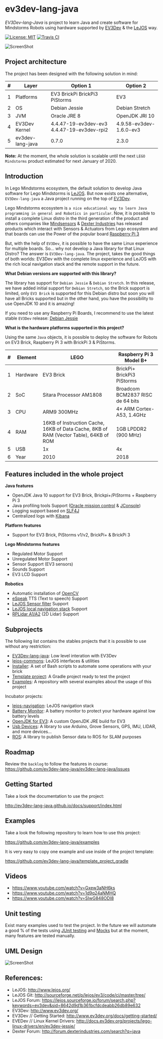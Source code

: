 # ev3dev-lang-java

*EV3Dev-lang-Java* is project to learn Java and create software for Mindstorms Robots using hardware supported by [EV3Dev](http://www.ev3dev.org/) 
& the [LeJOS](http://www.lejos.org/) way.

[![License: MIT](https://img.shields.io/badge/License-MIT-blue.svg)](/LICENSE)
[![Travis CI](https://travis-ci.org/ev3dev-lang-java/ev3dev-lang-java.svg?branch=develop)](https://travis-ci.org/ev3dev-lang-java/ev3dev-lang-java)

![ScreenShot](https://raw.githubusercontent.com/jabrena/ev3dev-lang-java/master/docs/images/theThreeAmigos.jpg)

## Project architecture

The project has been designed with the following solution in mind:

| # | Layer            | Option 1                                   | Option 2                |
|---|------------------|--------------------------------------------|-------------------------|
| 1 | Platforms        | EV3 BrickPi BrickPi3 PiStorms              | EV3                     |
| 2 | OS               | Debian Jessie                              | Debian Stretch          |
| 3 | JVM              | Oracle JRE 8                               | OpenJDK JRI 10          |
| 4 | EV3Dev Kernel    | 4.4.47-19-ev3dev-ev3 4.4.47-19-ev3dev-rpi2 | 4.9.58-ev3dev-1.6.0-ev3 |
| 5 | ev3dev-lang-java | 0.7.0                                      | 2.3.0                   |

**Note:** At the moment, the whole solution is scalable until the next `LEGO Mindstorms` product estimated 
for next January of 2020. 

## Introduction

In Lego Mindstorms ecosystem, the default solution to develop Java software for Lego Mindstorms is [LeJOS](http://www.lejos.org/).
But now exists one alternative, `EV3Dev-lang-java` a Java project running on the top of [EV3Dev](http://www.ev3dev.org/).  

Lego Mindstorms ecosystem is `a nice educational way to learn Java programming in general and Robotics in particular`. 
Now, it is possible to install a complete Linux distro in the third generation of the product and others companies like 
[Mindsensors](http://www.mindsensors.com/) & [Dexter Industries](https://www.dexterindustries.com/) has released products
 which interact with Sensors & Actuators from Lego ecosystem and that boards can use the Power of the popular board 
 [Raspberry Pi 3](https://www.raspberrypi.org/)
 
But, with the help of `EV3Dev`, it is possible to have the same Linux experience for multiple boards. 
So... why not develop a Java library for that Linux Distro? The answer is `EV3Dev-lang-java`. 
The project, takes the good things of both worlds: EV3Dev with the complete linux experience 
and LeJOS with the rich local navigation stack and the remote support in the future.

**What Debian versions are supported with this library?**

The library has support for `Debian Jessie` & `Debian Stretch`. 
In this release, we have added initial support for `Debian Stretch`, so the Brick support is limited,
only `EV3 Brick` is supported for this Debian distro but soon you will have all Bricks supported but 
in the other hand, you have the possibility to use OpenJDK 10 and it is amazing! 

If you need to use any Raspberry Pi Boards, I recommend to use the latest stable `EV3Dev` release: [Debian Jessie](http://www.ev3dev.org/downloads/)

**What is the hardware platforms supported in this project?**

Using the same `Java` objects, it is possible to deploy the software for Robots on EV3 Brick, Raspberry Pi 3 with BrickPi 3 & PiStorms.

| # | Element  | LEGO                                                                                     | Raspberry Pi 3 Model B+          |
|---|----------|------------------------------------------------------------------------------------------|----------------------------------|
| 1 | Hardware | EV3 Brick                                                                                | BrickPi+  BrickPi3 PiStorms      |
| 2 | SoC      | Sitara Processor AM1808                                                                  | Broadcom BCM2837 RISC de 64 bits |
| 3 | CPU      | ARM9 300MHz                                                                              | 4× ARM Cortex-A53, 1.4GHz        |
| 4 | RAM      | 16KB of Instruction Cache,  16KB of Data Cache,  8KB of RAM (Vector Table),  64KB of ROM | 1GB LPDDR2 (900 MHz)             |
| 5 | USB      | 1x                                                                                       | 4x                               |
| 6 | Year     | 2010                                                                                     | 2018                             |

## Features included in the whole project

**Java features**

* OpenJDK Java 10 support for EV3 Brick, Brickpi+/PiStorms + Raspberry Pi 3
* Java profiling tools Support ([Oracle mission control](http://www.oracle.com/technetwork/java/javaseproducts/mission-control/java-mission-control-1998576.html) & [JConsole](http://docs.oracle.com/javase/7/docs/technotes/guides/management/jconsole.html))
* Logging support based on [SLF4J](https://www.slf4j.org/)
* Centralized logs with [Kibana](https://www.elastic.co/products/kibana)

**Platform features**

* Support for EV3 Brick, PiStorms v1/v2, BrickPi+ & BrickPi 3

**Lego Mindstorms features**

* Regulated Motor Support
* Unregulated Motor Support
* Sensor Support (EV3 sensors)
* Sounds Support
* EV3 LCD Support

**Robotics**

* Automatic installation of [OpenCV](http://opencv.org/)
* [eSpeak](http://espeak.sourceforge.net/) TTS (Text to speech) Support
* [LeJOS Sensor filter](http://sourceforge.net/p/lejos/wiki/Sensor%20Framework/) Support
* [LeJOS local navigation stack](https://github.com/ev3dev-lang-java/lejos-navigation) Support
* [RPLidar A1/A2](https://github.com/ev3dev-lang-java/usb-devices) (2D Lidar) Support

## Subprojects
  
The following list contains the stables projects that it is possible to use without any restriction:
  
- [EV3Dev-lang-java](https://github.com/ev3dev-lang-java/ev3dev-lang-java): Low level interation with EV3Dev
- [lejos-commons](https://github.com/ev3dev-lang-java/lejos-commons): LeJOS interfaces & utilities
- [Installer](https://github.com/ev3dev-lang-java/installer): A set of Bash scripts to automate some operations with your brick
- [Template project](https://github.com/ev3dev-lang-java/template_project_gradle): A Gradle project ready to test the project
- [Examples](https://github.com/ev3dev-lang-java/examples): A repository with several examples about the usage of this project

Incubator projects:

- [lejos-navigation](https://github.com/ev3dev-lang-java/lejos-navigation): LeJOS navigation stack
- [Battery Monitor](https://github.com/ev3dev-lang-java/batteryMonitor): A battery monitor to protect your hardware against low battery levels
- [OpenJDK for EV3](https://github.com/ev3dev-lang-java/openjdk-ev3): A custom OpenJDK JRE build for EV3
- [Usb Devices](https://github.com/ev3dev-lang-java/usb-devices): A library to use Arduino, Grove Sensors, GPS, IMU, LIDAR, and more devices...
- [ROS](https://github.com/ev3dev-lang-java/ros): A library to publish Sensor data to ROS for SLAM purposes


## Roadmap

Review the `backlog` to follow the features in course:
https://github.com/ev3dev-lang-java/ev3dev-lang-java/issues

## Getting Started

Take a look the documentation to use the project:

http://ev3dev-lang-java.github.io/docs/support/index.html

## Examples

Take a look the following repository to learn how to use this project:

https://github.com/ev3dev-lang-java/examples

It is very easy to copy one example and use inside of the project template:

https://github.com/ev3dev-lang-java/template_project_gradle

## Videos

- https://www.youtube.com/watch?v=Gxew3aNH6ks
- https://www.youtube.com/watch?v=1d9q24aNMHQ
- https://www.youtube.com/watch?v=SIwG848ODI8

## Unit testing

Exist many examples used to test the project. In the future we will automate a good % of the tests using 
[JUnit testing](http://junit.org/junit4/) and [Mocks](http://site.mockito.org/) 
but at the moment, many features are tested manually.


## UML Design

![ScreenShot](https://github.com/ev3dev-lang-java/ev3dev-lang-java/raw/develop/docs/uml/graph.png)

## References:

* LeJOS: http://www.lejos.org/
* LeJOS Git: http://sourceforge.net/p/lejos/ev3/code/ci/master/tree/ 
* LeJOS Forum: https://lejos.sourceforge.io/forum/search.php?keywords=ev3dev&sid=8642d9d1b361bcfdcdeabb26db89e632
* EV3Dev: http://www.ev3dev.org/
* EV3Dev // Getting Started: http://www.ev3dev.org/docs/getting-started/
* EVEDev // Linux Kernel Drivers: http://docs.ev3dev.org/projects/lego-linux-drivers/en/ev3dev-jessie/
* Dexter Forum: http://forum.dexterindustries.com/search?q=java

